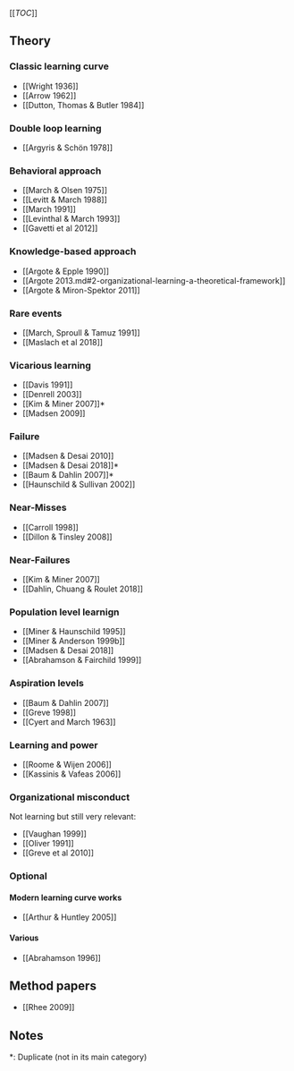 [[_TOC_]]

## Theory

### Classic learning curve
* [[Wright 1936]]
* [[Arrow 1962]]
* [[Dutton, Thomas & Butler 1984]]

### Double loop learning
* [[Argyris & Schön 1978]]

### Behavioral approach
* [[March & Olsen 1975]]
* [[Levitt & March 1988]]
* [[March 1991]]
* [[Levinthal & March 1993]]
* [[Gavetti et al 2012]]

### Knowledge-based approach
* [[Argote & Epple 1990]]
* [[Argote 2013.md#2-organizational-learning-a-theoretical-framework]]
* [[Argote & Miron-Spektor 2011]]

### Rare events
* [[March, Sproull & Tamuz 1991]]
* [[Maslach et al 2018]]

### Vicarious learning
* [[Davis 1991]]
* [[Denrell 2003]]
* [[Kim & Miner 2007]]*
* [[Madsen 2009]]

### Failure
* [[Madsen & Desai 2010]]
* [[Madsen & Desai 2018]]*
* [[Baum & Dahlin 2007]]*
* [[Haunschild & Sullivan 2002]]

### Near-Misses
* [[Carroll 1998]]
* [[Dillon & Tinsley 2008]]

### Near-Failures
* [[Kim & Miner 2007]]
* [[Dahlin, Chuang & Roulet 2018]]

### Population level learnign
* [[Miner & Haunschild 1995]]
* [[Miner & Anderson 1999b]]
* [[Madsen & Desai 2018]]
* [[Abrahamson & Fairchild 1999]]

### Aspiration levels
* [[Baum & Dahlin 2007]]
* [[Greve 1998]]
* [[Cyert and March 1963]]

### Learning and power
* [[Roome & Wijen 2006]]
* [[Kassinis & Vafeas 2006]]

### Organizational misconduct

Not learning but still very relevant:

* [[Vaughan 1999]]
* [[Oliver 1991]]
* [[Greve et al 2010]]

### Optional

#### Modern learning curve works
* [[Arthur & Huntley 2005]]

#### Various
* [[Abrahamson 1996]]

## Method papers
* [[Rhee 2009]]

## Notes

\*: Duplicate (not in its main category)